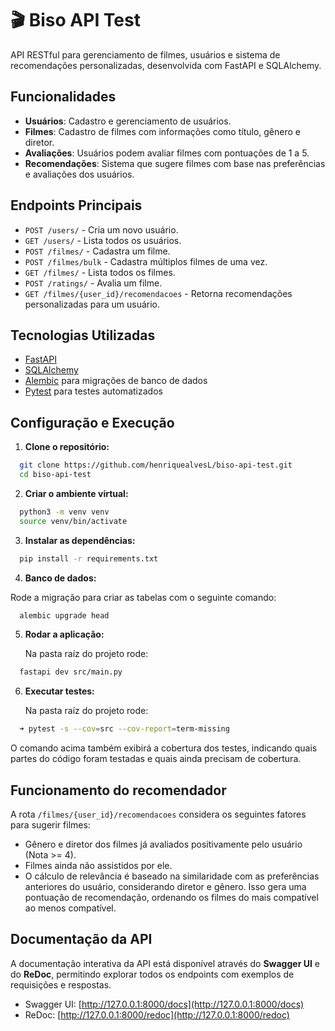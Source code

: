 # 🎬 Biso API Test

API RESTful para gerenciamento de filmes, usuários e sistema de recomendações personalizadas, desenvolvida com FastAPI e SQLAlchemy.

## Funcionalidades

- **Usuários**: Cadastro e gerenciamento de usuários.
- **Filmes**: Cadastro de filmes com informações como título, gênero e diretor.
- **Avaliações**: Usuários podem avaliar filmes com pontuações de 1 a 5.
- **Recomendações**: Sistema que sugere filmes com base nas preferências e avaliações dos usuários.

## Endpoints Principais

- `POST /users/` - Cria um novo usuário.
- `GET /users/` - Lista todos os usuários.
- `POST /filmes/` - Cadastra um filme.
- `POST /filmes/bulk` - Cadastra múltiplos filmes de uma vez.
- `GET /filmes/` - Lista todos os filmes.
- `POST /ratings/` - Avalia um filme.
- `GET /filmes/{user_id}/recomendacoes` - Retorna recomendações personalizadas para um usuário.

## Tecnologias Utilizadas

- [FastAPI](https://fastapi.tiangolo.com/)
- [SQLAlchemy](https://www.sqlalchemy.org/)
- [Alembic](https://alembic.sqlalchemy.org/) para migrações de banco de dados
- [Pytest](https://docs.pytest.org/) para testes automatizados

## Configuração e Execução

1. **Clone o repositório:**

```bash
  git clone https://github.com/henriquealvesL/biso-api-test.git
  cd biso-api-test
```

2. **Criar o ambiente virtual:**

```bash
  python3 -m venv venv
  source venv/bin/activate
```

3. **Instalar as dependências:**

```bash
  pip install -r requirements.txt
```

4. **Banco de dados:**

Rode a migração para criar as tabelas com o seguinte comando:

```bash
  alembic upgrade head
```

5. **Rodar a aplicação:**

   Na pasta raíz do projeto rode:

```bash
  fastapi dev src/main.py
```

6. **Executar testes:**

   Na pasta raíz do projeto rode:

```bash
  ➜ pytest -s --cov=src --cov-report=term-missing
```

O comando acima também exibirá a cobertura dos testes, indicando quais partes do código foram testadas e quais ainda precisam de cobertura.

## Funcionamento do recomendador

A rota `/filmes/{user_id}/recomendacoes` considera os seguintes fatores para sugerir filmes:

- Gênero e diretor dos filmes já avaliados positivamente pelo usuário (Nota >= 4).
- Filmes ainda não assistidos por ele.
- O cálculo de relevância é baseado na similaridade com as preferências anteriores do usuário, considerando diretor e gênero. Isso gera uma pontuação de recomendação, ordenando os filmes do mais compatível ao menos compatível.

## Documentação da API

A documentação interativa da API está disponível através do **Swagger UI** e do **ReDoc**, permitindo explorar todos os endpoints com exemplos de requisições e respostas.

- Swagger UI: [http://127.0.0.1:8000/docs](http://127.0.0.1:8000/docs)
- ReDoc: [http://127.0.0.1:8000/redoc](http://127.0.0.1:8000/redoc)
